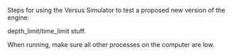 Steps for using the Versus Simulator to test a proposed new version of the engine:





depth_limit/time_limit stuff.


When running, make sure all other processes on the computer are low.
